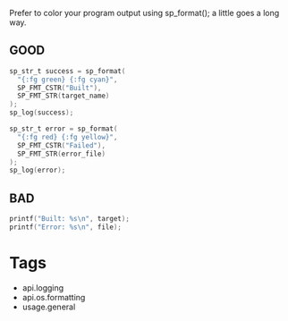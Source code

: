 Prefer to color your program output using sp_format(); a little goes a long way.

## GOOD

```c
sp_str_t success = sp_format(
  "{:fg green} {:fg cyan}",
  SP_FMT_CSTR("Built"),
  SP_FMT_STR(target_name)
);
sp_log(success);

sp_str_t error = sp_format(
  "{:fg red} {:fg yellow}",
  SP_FMT_CSTR("Failed"),
  SP_FMT_STR(error_file)
);
sp_log(error);
```

## BAD

```c
printf("Built: %s\n", target);
printf("Error: %s\n", file);
```

# Tags
- api.logging
- api.os.formatting
- usage.general
